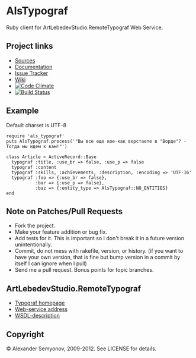 # AlsTypograf

Ruby client for ArtLebedevStudio.RemoteTypograf Web Service.

## Project links

* [Sources](https://github.com/alsemyonov/als_typograf)
* [Documentation](http://rubydoc.info/gems/als_typograf)
* [Issue Tracker](https://github.com/alsemyonov/als_typograf/issues)
* [Wiki](https://github.com/alsemyonov/als_typograf/wiki)
* [![Code Climate](https://codeclimate.com/badge.png)](https://codeclimate.com/github/alsemyonov/als_typograf)
* [![Build Status](https://travis-ci.org/alsemyonov/als_typograf.png?branch=master)](http://travis-ci.org/alsemyonov/als_typograf)

## Example

Default charset is UTF-8

    require 'als_typograf'
    puts AlsTypograf.process('"Вы все еще кое-как верстаете в "Ворде"? - Тогда мы идем к вам!"')

    class Article < ActiveRecord::Base
      typograf :title, :use_br => false, :use_p => false
      typograf :content
      typograf :skills, :achievements, :description, :encoding => 'UTF-16'
      typograf :foo => {:use_br => false},
               :bar => {:use_p => false},
               :baz => {:entity_type => AlsTypograf::NO_ENTITIES}
    end

## Note on Patches/Pull Requests

* Fork the project.
* Make your feature addition or bug fix.
* Add tests for it. This is important so I don't break it in a
  future version unintentionally.
* Commit, do not mess with rakefile, version, or history.
  (if you want to have your own version, that is fine but bump version in a commit by itself I can ignore when I pull)
* Send me a pull request. Bonus points for topic branches.

## ArtLebedevStudio.RemoteTypograf

* [Typograf homepage](http://typograf.artlebedev.ru/)
* [Web-service address](http://typograf.artlebedev.ru/webservices/typograf.asmx)
* [WSDL-description](http://typograf.artlebedev.ru/webservices/typograf.asmx?WSDL)

## Copyright

© Alexander Semyonov, 2009-2012. See LICENSE for details.

